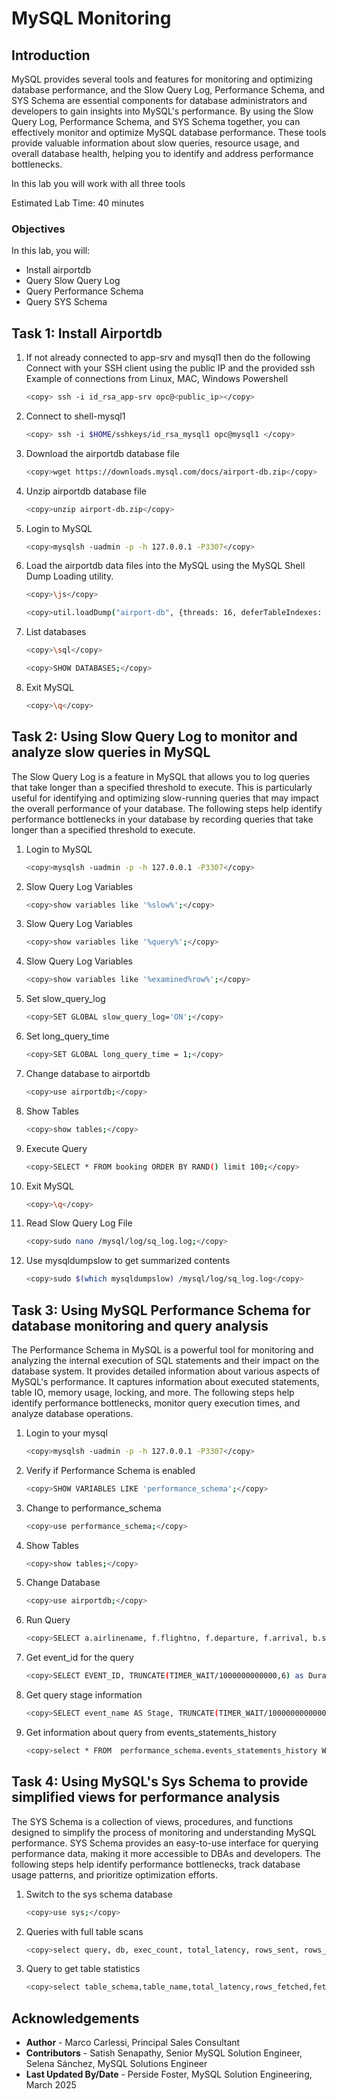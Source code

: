# MySQL Monitoring

## Introduction

MySQL provides several tools and features for monitoring and optimizing database performance, and the Slow Query Log, Performance Schema, and SYS Schema are essential components for database administrators and developers to gain insights into MySQL's performance. By using the Slow Query Log, Performance Schema, and SYS Schema together, you can effectively monitor and optimize MySQL database performance. These tools provide valuable information about slow queries, resource usage, and overall database health, helping you to identify and address performance bottlenecks.

In this lab you will work with all three tools

Estimated Lab Time: 40 minutes




### Objectives

In this lab, you will:

- Install airportdb   
- Query Slow Query Log
- Query Performance Schema
- Query SYS Schema

## Task 1: Install Airportdb

1. If not already connected to app-srv and mysql1 then do the following
Connect with your SSH client using the public IP and the provided ssh Example of connections from Linux, MAC, Windows Powershell

    ```bash
    <copy> ssh -i id_rsa_app-srv opc@<public_ip></copy>
    ```

2. Connect to shell-mysql1

    ```bash
    <copy> ssh -i $HOME/sshkeys/id_rsa_mysql1 opc@mysql1 </copy>
    ```

3. Download the airportdb database file

    ```bash
    <copy>wget https://downloads.mysql.com/docs/airport-db.zip</copy>
    ```

4. Unzip airportdb database file

    ```bash
    <copy>unzip airport-db.zip</copy>
    ```

5. Login to MySQL

    ```bash
    <copy>mysqlsh -uadmin -p -h 127.0.0.1 -P3307</copy>
    ```

6. Load the airportdb data files into the MySQL using the MySQL Shell Dump Loading utility.

    ```bash
    <copy>\js</copy>
    ```

    ```bash
    <copy>util.loadDump("airport-db", {threads: 16, deferTableIndexes: "all", ignoreVersion: true, loadIndexes:false})</copy>
    ```

7. List databases

    ```bash
    <copy>\sql</copy>
   ```

    ```bash
    <copy>SHOW DATABASES;</copy>
    ```

8. Exit MySQL

    ```bash
    <copy>\q</copy>
    ```

## Task 2: Using Slow Query Log to monitor and analyze slow queries in MySQL

The Slow Query Log is a feature in MySQL that allows you to log queries that take longer than a specified threshold to execute. This is particularly useful for identifying and optimizing slow-running queries that may impact the overall performance of your database. The following steps help identify performance bottlenecks in your database by recording queries that take longer than a specified threshold to execute.


1. Login to MySQL

    ```bash
    <copy>mysqlsh -uadmin -p -h 127.0.0.1 -P3307</copy>
    ```

2. Slow Query Log Variables

    ```bash
    <copy>show variables like '%slow%';</copy>
    ```

3. Slow Query Log Variables

    ```bash
    <copy>show variables like '%query%';</copy>
    ```

4. Slow Query Log Variables

    ```bash
    <copy>show variables like '%examined%row%';</copy>
    ```

5. Set slow\_query\_log

    ```bash
    <copy>SET GLOBAL slow_query_log='ON';</copy>
    ```

6. Set long\_query\_time

    ```bash
    <copy>SET GLOBAL long_query_time = 1;</copy>
    ```

7. Change database to airportdb

    ```bash
    <copy>use airportdb;</copy>
    ```

8. Show Tables

    ```bash
    <copy>show tables;</copy>
    ```

9. Execute Query

    ```bash
    <copy>SELECT * FROM booking ORDER BY RAND() limit 100;</copy>
    ```

10. Exit MySQL

    ```bash
    <copy>\q</copy>
    ```

11. Read Slow Query Log File

    ```bash
    <copy>sudo nano /mysql/log/sq_log.log;</copy>
    ```

12. Use mysqldumpslow to get summarized contents

    ```bash
    <copy>sudo $(which mysqldumpslow) /mysql/log/sq_log.log</copy>
    ```

## Task 3: Using MySQL Performance Schema for database monitoring and query analysis

The Performance Schema in MySQL is a powerful tool for monitoring and analyzing the internal execution of SQL statements and their impact on the database system. It provides detailed information about various aspects of MySQL's performance. It captures information about executed statements, table IO, memory usage, locking, and more. The following steps help identify performance bottlenecks, monitor query execution times, and analyze database operations.

1. Login to your mysql

    ```bash
    <copy>mysqlsh -uadmin -p -h 127.0.0.1 -P3307</copy>
    ```

2. Verify if Performance Schema is enabled

    ```bash
    <copy>SHOW VARIABLES LIKE 'performance_schema';</copy>
    ```

3. Change to performance_schema

    ```bash
    <copy>use performance_schema;</copy>
    ```

4. Show Tables

    ```bash
    <copy>show tables;</copy>
    ```

5. Change Database

    ```bash
    <copy>use airportdb;</copy>
    ```

6. Run Query

    ```bash
    <copy>SELECT a.airlinename, f.flightno, f.departure, f.arrival, b.seat, b.price FROM airline a JOIN flight f ON a.airline_id = f.airline_id JOIN booking b ON f.flight_id = b.flight_id WHERE a.airlinename like '%Air%' ORDER BY f.departure, b.seat limit 10;</copy>
    ```

7. Get event\_id for the query

    ```bash
    <copy>SELECT EVENT_ID, TRUNCATE(TIMER_WAIT/1000000000000,6) as Duration, SQL_TEXT FROM  performance_schema.events_statements_history_long WHERE SQL_TEXT like '%airlinename%limit%';</copy>
    ```

8. Get query stage information

    ```bash
    <copy>SELECT event_name AS Stage, TRUNCATE(TIMER_WAIT/1000000000000,6) AS Duration FROM performance_schema.events_stages_history_long WHERE NESTING_EVENT_ID=Entery event_id from previous query;</copy>
    ```

9. Get information about query from events\_statements\_history

    ```bash
    <copy>select * FROM  performance_schema.events_statements_history Where sql_text like '%flight%airlinename%limit%'\G;</copy>
    ```

## Task 4: Using MySQL's Sys Schema to provide simplified views for performance analysis

The SYS Schema is a collection of views, procedures, and functions designed to simplify the process of monitoring and understanding MySQL performance. SYS Schema provides an easy-to-use interface for querying performance data, making it more accessible to DBAs and developers. The following steps help identify performance bottlenecks, track database usage patterns, and prioritize optimization efforts.

1. Switch to the sys schema database

    ```bash
    <copy>use sys;</copy>
    ```

2. Queries with full table scans

    ```bash
    <copy>select query, db, exec_count, total_latency, rows_sent, rows_examined, rows_sent_avg, rows_examined_avg from sys.statements_with_full_table_scans;</copy>
    ```

3. Query to get table statistics

    ```bash
    <copy>select table_schema,table_name,total_latency,rows_fetched,fetch_latency,rows_inserted, insert_latency,rows_updated,update_latency,rows_deleted delete_latency,io_read_requests,io_read,io_read_latency from sys.schema_table_statistics;</copy>
    ```



## Acknowledgements 

- **Author** - Marco Carlessi, Principal Sales Consultant
- **Contributors** -  Satish Senapathy, Senior MySQL Solution Engineer, Selena Sánchez, MySQL Solutions Engineer
- **Last Updated By/Date** - Perside Foster, MySQL Solution Engineering, March 2025
